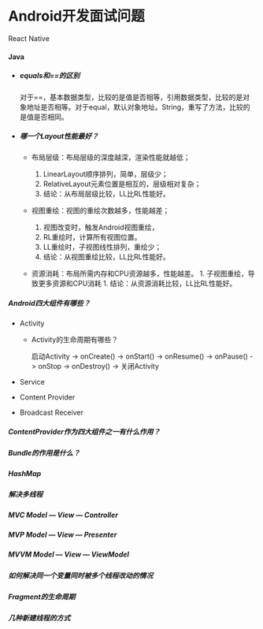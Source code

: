 # **Android开发面试问题**

React Native



#### Java

- ##### equals和==的区别

  对于==，基本数据类型，比较的是值是否相等，引用数据类型，比较的是对象地址是否相等。对于equal，默认对象地址。String，重写了方法，比较的是值是否相同。

- ##### 哪一个Layout性能最好？

  - 布局层级：布局层级的深度越深，渲染性能就越低；
    1. LinearLayout顺序排列，简单，层级少；
    2. RelativeLayout元素位置是相互的，层级相对复杂；
    3. 结论：从布局层级比较，LL比RL性能好。

  - 视图重绘：视图的重绘次数越多，性能越差；
    1. 视图改变时，触发Android视图重绘，
    2. RL重绘时，计算所有视图位置。
    3. LL重绘时，子视图线性排列，重绘少；
    4. 结论：从视图重绘比较，LL比RL性能好。

  - 资源消耗：布局所需内存和CPU资源越多，性能越差。
    	  	1. 子视图重绘，导致更多资源和CPU消耗
    	  	1. 结论：从资源消耗比较，LL比RL性能好。



##### Android四大组件有哪些？

- Activity

  - Activity的生命周期有哪些？

    启动Activity -> onCreate() -> onStart() -> onResume() -> onPause() -> onStop -> onDestroy() -> 关闭Activity

- Service



- Content Provider



- Broadcast Receiver



##### ContentProvider作为四大组件之一有什么作用？



##### Bundle的作用是什么？



##### HashMap



##### 解决多线程



##### MVC  Model — View — Controller



##### MVP  Model — View — Presenter



##### MVVM Model — View — ViewModel 



##### 如何解决同一个变量同时被多个线程改动的情况



##### Fragment的生命周期



##### 几种新建线程的方式